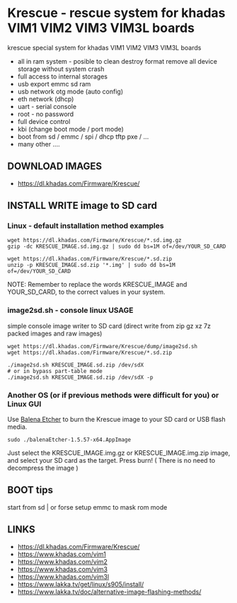 # Krescue - rescue system for khadas VIM1 VIM2 VIM3 VIM3L boards

krescue special system for khadas VIM1 VIM2 VIM3 VIM3L boards

+ all in ram system - posible to clean destroy format remove all device storage without system crash
+ full access to internal storages
+ usb export emmc sd ram
+ usb network otg mode (auto config)
+ eth network (dhcp)
+ uart - serial console 
+ root - no password
+ full device control
+ kbi (change boot mode / port mode)
+ boot from sd / emmc / spi / dhcp tftp pxe / ...
+ many other ....

## DOWNLOAD IMAGES

+ https://dl.khadas.com/Firmware/Krescue/

## INSTALL WRITE image to SD card

### Linux - default installation method examples

    wget https://dl.khadas.com/Firmware/Krescue/*.sd.img.gz
    gzip -dc KRESCUE_IMAGE.sd.img.gz | sudo dd bs=1M of=/dev/YOUR_SD_CARD

    wget https://dl.khadas.com/Firmware/Krescue/*.sd.zip
    unzip -p KRESCUE_IMAGE.sd.zip '*.img' | sudo dd bs=1M of=/dev/YOUR_SD_CARD

NOTE: Remember to replace the words KRESCUE_IMAGE and YOUR_SD_CARD, to the correct values in your system.

### image2sd.sh - console linux USAGE

simple console image writer to SD card (direct write from zip gz xz 7z packed images and raw images)

    wget https://dl.khadas.com/Firmware/Krescue/dump/image2sd.sh
    wget https://dl.khadas.com/Firmware/Krescue/*.sd.zip

    ./image2sd.sh KRESCUE_IMAGE.sd.zip /dev/sdX
    # or in bypass part-table mode
    ./image2sd.sh KRESCUE_IMAGE.sd.zip /dev/sdX -p

### Another OS (or if previous methods were difficult for you) or Linux GUI

Use [Balena Etcher](https://www.balena.io/etcher/) to burn the Krescue image to your SD card or USB flash media.

    sudo ./balenaEtcher-1.5.57-x64.AppImage

Just select the KRESCUE_IMAGE.img.gz or KRESCUE_IMAGE.img.zip image, and select your SD card as the target. Press burn!
( There is no need to decompress the image )

## BOOT tips

start from sd | or forse setup emmc to mask rom mode

## LINKS

+ https://dl.khadas.com/Firmware/Krescue/
+ https://www.khadas.com/vim1
+ https://www.khadas.com/vim2
+ https://www.khadas.com/vim3
+ https://www.khadas.com/vim3l
+ https://www.lakka.tv/get/linux/s905/install/
+ https://www.lakka.tv/doc/alternative-image-flashing-methods/

